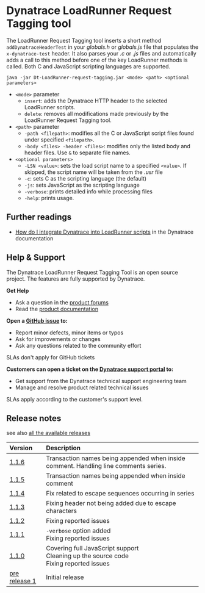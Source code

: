 <a name="project" />

# Dynatrace LoadRunner Request Tagging tool

The LoadRunner Request Tagging tool inserts a short method `addDynatraceHeaderTest` in your _globals.h_ or _globals.js_ file that populates the `x-dynatrace-test` header.
It also parses your _.c_ or _.js_ files and automatically adds a call to this method before one of the key LoadRunner methods is called.
Both C and JavaScript scripting languages are supported.

    java -jar Dt-LoadRunner-request-tagging.jar <mode> <path> <optional parameters>

- `<mode>` parameter
	- `insert`: adds the Dynatrace HTTP header to the selected LoadRunner scripts.
	- `delete`: removes all modifications made previously by the LoadRunner Request Tagging tool.
- `<path>` parameter
	- `-path <filepath>`: modifies all the C or JavaScript script files found under specified `<filepath>`.
	- `-body <files> -header <files>`: modifies only the listed body and header files. Use `&` to separate file names.
- `<optional parameters>`
	- `-LSN <value>`: sets the load script name to a specified `<value>`. If skipped, the script name will be taken from the _.usr_ file
	- `-c`: sets C as the scripting language (the default)
	- `-js`: sets JavaScript as the scripting language
	- `-verbose`: prints detailed info while processing files
	- `-help`: prints usage.

<a name="furtherreading" />

## Further readings

* <a href="http://www.dynatrace.com/support/help/integrations/test-automation-frameworks/how-do-i-integrate-dynatrace-into-loadrunner-scripts/" target="_blank">How do I integrate Dynatrace into LoadRunner scripts</a> in the Dynatrace documentation

<a name="help" />

## Help & Support

The Dynatrace LoadRunner Request Tagging Tool is an open source project. The features are fully supported by Dynatrace. 

**Get Help**
* Ask a question in the <a href="https://answers.dynatrace.com/spaces/482/view.html" target="_blank">product forums</a>
* Read the <a href="https://www.dynatrace.com/support/help/integrations/test-automation-frameworks/how-do-i-integrate-dynatrace-into-loadrunner-scripts/" target="_blank">product documentation</a>

**Open a <a href="https://github.com/Dynatrace/Dynatrace-LoadRunner-Request-Tagging/issues">GitHub issue</a> to:**
* Report minor defects, minor items or typos
* Ask for improvements or changes
* Ask any questions related to the community effort

SLAs don't apply for GitHub tickets

**Customers can open a ticket on the <a href="https://support.dynatrace.com/supportportal/" target="_blank">Dynatrace support portal</a> to:**
* Get support from the Dynatrace technical support engineering team
* Manage and resolve product related technical issues

SLAs apply according to the customer's support level.

<a name="releasenotes" />

## Release notes

see also <a href="https://github.com/Dynatrace/Dynatrace-LoadRunner-Request-Tagging/releases" target="_blank">all the available releases</a>

| Version                                                                                                       | Description                                                                                 |
|:--------------------------------------------------------------------------------------------------------------|:--------------------------------------------------------------------------------------------|
| [1.1.6](https://github.com/Dynatrace/Dynatrace-LoadRunner-Request-Tagging/releases/tag/v1.1.6)                | Transaction names being appended when inside comment. Handling line comments series.        |
| [1.1.5](https://github.com/Dynatrace/Dynatrace-LoadRunner-Request-Tagging/releases/tag/v1.1.5)                | Transaction names being appended when inside comment                                        |
| [1.1.4](https://github.com/Dynatrace/Dynatrace-LoadRunner-Request-Tagging/releases/tag/v1.1.4)                | Fix related to escape sequences occurring in series                                         |
| [1.1.3](https://github.com/Dynatrace/Dynatrace-LoadRunner-Request-Tagging/releases/tag/v1.1.3)                | Fixing header not being added due to escape characters                                      |
| [1.1.2](https://github.com/Dynatrace/Dynatrace-LoadRunner-Request-Tagging/releases/tag/1.1.2)                 | Fixing reported issues                                                                      |
| [1.1.1](https://github.com/Dynatrace/Dynatrace-LoadRunner-Request-Tagging/releases/tag/1.1.1)                 | `-verbose` option added<br/>Fixing reported issues                                          |
| [1.1.0](https://github.com/Dynatrace/Dynatrace-LoadRunner-Request-Tagging/releases/tag/1.1.0)                 | Covering full JavaScript support<br/>Cleaning up the source code<br/>Fixing reported issues |
| [pre release 1](https://github.com/Dynatrace/Dynatrace-LoadRunner-Request-Tagging/releases/tag/pre-release-1) | Initial release                                                                             |
